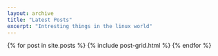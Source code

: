 ```yaml
---
layout: archive
title: "Latest Posts"
excerpt: "Intresting things in the linux world"
---
```


<div class="tiles">
{% for post in site.posts %}
	{% include post-grid.html %}
{% endfor %}
</div><!-- /.tiles -->
